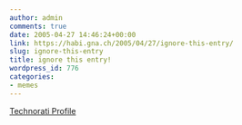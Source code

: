 ```yaml
---
author: admin
comments: true
date: 2005-04-27 14:46:24+00:00
link: https://habi.gna.ch/2005/04/27/ignore-this-entry/
slug: ignore-this-entry
title: ignore this entry!
wordpress_id: 776
categories:
- memes
---
```


[Technorati Profile](http://www.technorati.com/claim/nkxgnd74)
